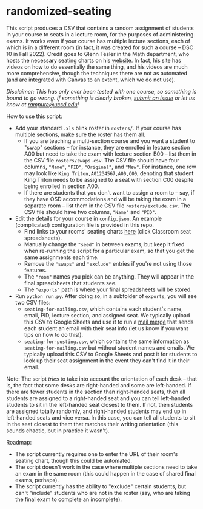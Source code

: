 # randomized-seating

This script produces a CSV that contains a random assignment of students in your course to seats in a lecture room, for the purposes of administering exams. It works even if your course has multiple lecture sections, each of which is in a different room (in fact, it was created for such a course – DSC 10 in Fall 2022). Credit goes to Glenn Tesler in the Math department, who hosts the necessary seating charts on his [website](https://mathweb.ucsd.edu/~gptesler/assigningseats.html). In fact, his site has videos on how to do essentially the same thing, and his videos are much more comprehensive, though the techniques there are not as automated (and are integrated with Canvas to an extent, which we do not use). 

_Disclaimer: This has only ever been tested with one course, so something is bound to go wrong. If something is clearly broken, [submit an issue](https://github.com/dsc-courses/randomized-seating/issues) or let us know at rampure@ucsd.edu!_

How to use this script:
- Add your standard `.xls` blink roster in `rosters/`. If your course has multiple sections, make sure the roster has them all.
    - If you are teaching a multi-section course and you want a student to "swap" sections – for instance, they are enrolled in lecture section A00 but need to take the exam with lecture section B00 – list them in the CSV file `rosters/swaps.csv`. The CSV file should have four columns, `"Name"`, `"PID"`, `"Original"`, and `"New"`. For instance, one row may look like `King Triton,A01234567,A00,C00`, denoting that student King Triton needs to be assigned to a seat with section C00 despite being enrolled in section A00.
    - If there are students that you don't want to assign a room to – say, if they have OSD accommodations and will be taking the exam in a separate room – list them in the CSV file `rosters/exclude.csv`. The CSV file should have two columns, `"Name"` and `"PID"`.
- Edit the details for your course in `config.json`. An example (complicated) configuration file is provided in this repo.
    - Find links to your rooms' seating charts [here](https://mathweb.ucsd.edu/~gptesler/assigningseats.html) (click Classroom seat spreadsheets).
    - Manually change the `"seed"` in between exams, but keep it fixed when re-running the script for a particular exam, so that you get the same assignments each time.
    - Remove the `"swaps"` and `"exclude"` entries if you're not using those features.
    - The `"room"` names you pick can be anything. They will appear in the final spreadsheets that students see.
    - The `"exports"` path is where your final spreadsheets will be stored.
- Run `python run.py`. After doing so, in a subfolder of `exports`, you will see two CSV files:
    - `seating-for-mailing.csv`, which contains each student's name, email, PID, lecture section, and assigned seat. We typically upload this CSV to Google Sheets and use it to run a [mail merge](https://yamm.com) that sends each student an email with their seat info (let us know if you want tips on how to do this!).
    - `seating-for-posting.csv`, which contains the same information as `seating-for-mailing.csv` but without student names and emails. We typically upload this CSV to Google Sheets and post it for students to look up their seat assignment in the event they can't find it in their email.

Note: The script _tries_ to take into account the orientation of each desk – that is, the fact that some desks are right-handed and some are left-handed. If there are fewer students in the section than right-handed seats, then all students are assigned to a right-handed seat and you can tell left-handed students to sit in the left-handed seat closest to them. If not, then students are assigned totally randomly, and right-handed students may end up in left-handed seats and vice versa. In this case, you can tell all students to sit in the seat closest to them that matches their writing orientation (this sounds chaotic, but in practice it wasn't).

Roadmap:
- The script currently requires one to enter the URL of their room's seating chart, though this could be automated.
- The script doesn't work in the case where multiple sections need to take an exam in the same room (this could happen in the case of shared final exams, perhaps).
- The script currently has the ability to "exclude" certain students, but can't "include" students who are not in the roster (say, who are taking the final exam to complete an incomplete).
